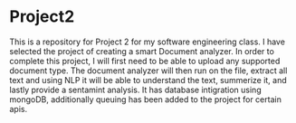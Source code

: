 # Project2
This is a repository for Project 2 for my software engineering class. I have selected the project of creating a smart Document analyzer. In order to complete this project, I will first need to be able to upload any supported document type. The document analyzer will then run on the file, extract all text and using NLP it will be able to understand the text, summerize it, and lastly provide a sentamint analysis. It has database intigration using mongoDB, additionally queuing has been added to the project for certain apis.
